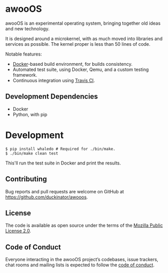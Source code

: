 # awooOS

awooOS is an experimental operating system, bringing together old ideas and
new technology.

It is designed around a microkernel, with as much moved into libraries
and services as possible. The kernel proper is less than 50 lines of code.

Notable features:

* [Docker](https://docker.com)-based build environment, for builds consistency.
* Automated test suite, using Docker, Qemu, and a custom testing framework.
* Continuous integration using [Travis CI](https://travis-ci.org/).

## Development Dependencies

* Docker
* Python, with pip

# Development

    $ pip install whaledo # Required for ./bin/make.
    $ ./bin/make clean test

This'll run the test suite in Docker and print the results.

## Contributing

Bug reports and pull requests are welcome on GitHub at
https://github.com/duckinator/awooos.

## License

The code is available as open source under the terms of the [Mozilla Public License 2.0](https://opensource.org/licenses/MPL-2.0).

## Code of Conduct

Everyone interacting in the awooOS project’s codebases, issue trackers, chat rooms and mailing lists is expected to follow the [code of conduct](https://github.com/duckinator/awooos/blob/master/CODE_OF_CONDUCT.md).
